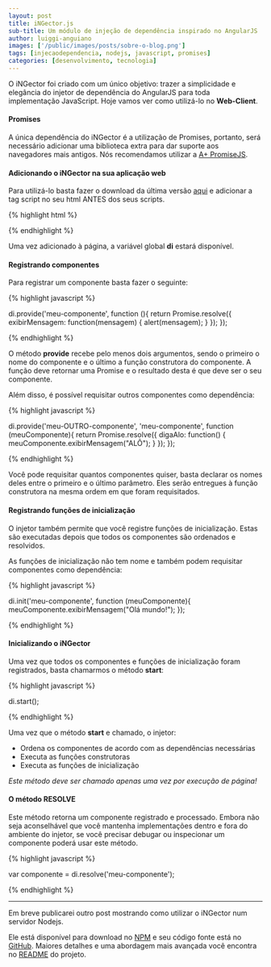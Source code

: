 ```yaml
---
layout: post
title: iNGector.js
sub-title: Um módulo de injeção de dependência inspirado no AngularJS
author: luiggi-anguiano
images: ['/public/images/posts/sobre-o-blog.png']
tags: [injecaodependencia, nodejs, javascript, promises]
categories: [desenvolvimento, tecnologia]
---
```


O iNGector foi criado com um único objetivo: trazer a simplicidade e elegância do injetor de dependência do AngularJS para toda implementação JavaScript. Hoje vamos ver como utilizá-lo no **Web-Client**.

#### Promises

A única dependência do iNGector é a utilização de Promises, portanto, será necessário adicionar uma biblioteca extra para dar suporte aos navegadores mais antigos. Nós recomendamos utilizar a [A+ PromiseJS](https://www.promisejs.org/).

#### Adicionando o iNGector na sua aplicação web

Para utilizá-lo basta fazer o download da última versão [aqui](https://github.com/Codifica208/iNGector/blob/master/dist/iNGector.js) e adicionar a tag script no seu html ANTES dos seus scripts.

{% highlight html %}

<!-- A+ PromiseJS (caso queira suportar navegadores mais antigos) -->
<script type="text/javascript" src="[caminho_arquivos]/promises.js"></script>

<!-- iNGector -->
<script type="text/javascript" src="[caminho_arquivos]/iNGector.js"></script>

<!-- Seus scripts -->
<script type="text/javascript" src="[caminho_arquivos]/[seu_script].js"></script>
<script type="text/javascript" src="[caminho_arquivos]/[seu_outro_script].js"></script>

{% endhighlight %}

Uma vez adicionado à página, a variável global **di** estará disponível.

#### Registrando componentes

Para registrar um componente basta fazer o seguinte:

{% highlight javascript %}

di.provide('meu-componente', function (){
    return Promise.resolve({
        exibirMensagem: function(mensagem) {
            alert(mensagem);
        }
    });
});

{% endhighlight %}

O método **provide** recebe pelo menos dois argumentos, sendo o primeiro o nome do componente e o último a função construtora do componente. A função deve retornar uma Promise e o resultado desta é que deve ser o seu componente.

Além disso, é possível requisitar outros componentes como dependência:

{% highlight javascript %}

di.provide('meu-OUTRO-componente', 'meu-componente', function (meuComponente){
    return Promise.resolve({
        digaAlo: function() {
            meuComponente.exibirMensagem("ALÔ");
        }
    });
});

{% endhighlight %}

Você pode requisitar quantos componentes quiser, basta declarar os nomes deles entre o primeiro e o último parâmetro. Eles serão entregues à função construtora na mesma ordem em que foram requisitados.

#### Registrando funções de inicialização

O injetor também permite que você registre funções de inicialização. Estas são executadas depois que todos os componentes são ordenados e resolvidos.

As funções de inicialização não tem nome e também podem requisitar componentes como dependência:

{% highlight javascript %}

di.init('meu-componente', function (meuComponente){
    meuComponente.exibirMensagem("Olá mundo!");
});

{% endhighlight %}

#### Inicializando o iNGector

Uma vez que todos os componentes e funções de inicialização foram registrados, basta chamarmos o método **start**:

{% highlight javascript %}

di.start();

{% endhighlight %}

Uma vez que o método **start** e chamado, o injetor:

- Ordena os componentes de acordo com as dependências necessárias
- Executa as funções construtoras
- Executa as funções de inicialização

*Este método deve ser chamado apenas uma vez por execução de página!*

#### O método RESOLVE

Este método retorna um componente registrado e processado. Embora não seja aconselhável que você mantenha implementações dentro e fora do ambiente do injetor, se você precisar debugar ou inspecionar um componente poderá usar este método.

{% highlight javascript %}

var componente = di.resolve('meu-componente');

{% endhighlight %}

----------

Em breve publicarei outro post mostrando como utilizar o iNGector num servidor Nodejs.

Ele está disponível para download no [NPM](https://www.npmjs.com/package/ingector) e seu código fonte está no [GitHub](https://github.com/Codifica208/iNGector).
Maiores detalhes e uma abordagem mais avançada você encontra no [README](https://github.com/Codifica208/iNGector) do projeto.